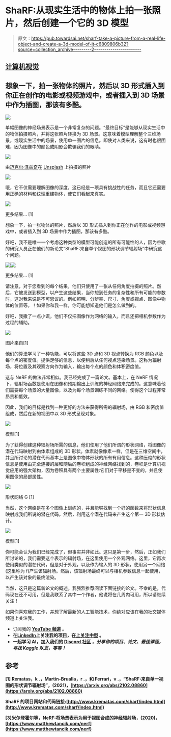 # ShaRF:从现实生活中的物体上拍一张照片，然后创建一个它的 3D 模型

> 原文：<https://pub.towardsai.net/sharf-take-a-picture-from-a-real-life-object-and-create-a-3d-model-of-it-c6809806b32?source=collection_archive---------2----------------------->

## [计算机视觉](https://towardsai.net/p/category/computer-vision)

## 想象一下，拍一张物体的照片，然后以 3D 形式插入到你正在创作的电影或视频游戏中，或者插入到 3D 场景中作为插图，那该有多酷。

![](img/075eaf1e83edbe507e291d1008431b7a.png)

单幅图像的神经场景表示是一个非常复杂的问题。“最终目标”是能够从现实生活中的物体拍摄照片，并将这张照片转换为 3D 场景。这意味着模型理解整个三维场景，或现实生活中的场景，使用单一图片的信息。即使对人类来说，这有时也很困难，因为图像中的颜色或阴影会欺骗我们的眼睛。

![](img/3faa0eef18a01a69052ca434adad9e5f.png)

由[迈克尔·泽兹奇](https://unsplash.com/@lazycreekimages?utm_source=medium&utm_medium=referral)在 [Unsplash](https://unsplash.com?utm_source=medium&utm_medium=referral) 上拍摄的照片

![](img/4c807cf8c87ff6c2509eed33549d67b1.png)

哦，它不仅需要理解图像的深度，这已经是一项具有挑战性的任务，而且它还需要用正确的材料和纹理重建物体，使它们看起来真实。

![](img/eb8cf9201f425000782b579b01679ee7.png)

更多结果… [1]

想象一下，拍一张物体的照片，然后以 3D 形式插入到你正在创作的电影或视频游戏中，或者插入到 3D 场景中作为插图，那该有多酷。

好吧，我不是唯一一个考虑这种类型的模型可能创造的所有可能性的人，因为谷歌的研究人员正在他们的新论文“ShaRF:来自单个视图的形状调节辐射场”中研究这个问题。

![](img/aaba21b571e322d2cf5970a22d59f378.png)![](img/bc5188ca7b2debd582a80cadb543fa5e.png)

更多结果… [1]

请注意，对于您看到的每个结果，他们只使用了一张从任何角度拍摄的照片。然后，它被发送到模型，以产生这些结果，当你想到任务的复杂性和所有可能的参数时，这对我来说是不可思议的。例如照明、分辨率、尺寸、角度或视点、图像中物体的位置等。！如果你和我一样，你可能想知道他们是怎么做到的。

好吧，我撒了一点小谎，他们不仅把图像作为网络的输入，而且还把相机参数作为过程的辅助。

![](img/12bf16f878029469c741a62cbaeebc91.png)

图片来自[1]

他们的算法学习了一种功能，可以将这些 3D 点和 3D 视点转换为 RGB 颜色以及每个点的密度值。提供足够的信息，以便稍后从任何视点渲染场景。这称为辐射场，将位置及其观察方向作为输入，输出每个点的颜色和体积密度值。

这与 NeRF 的做法非常相似。我已经完成了一篇论文。基本上，在 NeRF 情况下，辐射场函数是使用在图像和预期输出上训练的神经网络来完成的。这意味着他们需要每个场景的大量图像，以及为每个场景训练不同的网络。使得这个过程非常昂贵和低效。

因此，我们的目标是找到一种更好的方法来获得所需的辐射场，由 RGB 和密度值组成，然后在新的视图中以 3D 形式呈现对象。

![](img/6a54110a0d424b9f55592463e4bb4e5f.png)

模型[1]

为了获得创建这种辐射场所需的信息，他们使用了他们所谓的形状网络，将图像的潜在代码映射到由体素组成的 3D 形状。体素就像像素一样，但是在三维空间中，并且所讨论的潜在代码基本上是图像中物体形状的所有有用信息。这种压缩的形状信息是使用由完全连接的层和随后的卷积组成的神经网络找到的，卷积是计算机视觉应用的强大架构，因为卷积具有两个主要属性:它们对于平移是不变的，并且使用图像的局部属性。

![](img/c3c414c40ae487aada40bfc1cbb9f4bf.png)

形状网络 G [1]

当然，这个网络是在多个图像上训练的，并且能够找到一个好的函数来将形状信息映射成我们所说的潜在代码。然后，利用这个潜在代码来产生这个第一 3D 形状估计。

![](img/3d7142df34876bebb640f6cbaaa28808.png)

模型[1]

你可能会认为我们已经完成了，但事实并非如此。这只是第一步，然后，正如我们所讨论的，我们需要这个表示的辐射场，在这里使用一个外观网络。这里，它再次使用类似的潜在代码，但是对于外观，以及作为输入的 3D 形状，使用另一个网络(这里称为 f)产生该辐射场。然后，该辐射场最终可以与相机参数信息一起使用，以产生该对象的最终渲染。

当然，这只是这篇新论文的概述。我强烈推荐阅读下面链接的论文。不幸的是，代码现在还不可用，但是我联系了其中一个作者，他说将在几周内可用，所以请继续关注！

如果你喜欢我的工作，并想了解最新的人工智能技术，你绝对应该在我的社交媒体频道上关注我。

*   订阅我的 [**YouTube 频道**](https://www.youtube.com/channel/UCUzGQrN-lyyc0BWTYoJM_Sg) 。
*   在[**LinkedIn**](https://www.linkedin.com/in/whats-ai/)**上关注我的项目，在[**上关注中型**](https://whats-ai.medium.com/) **。****
*   **一起学习 AI，加入我们的 [**Discord 社区**](https://discord.gg/learnaitogether) ，*分享你的项目、论文、最佳课程，寻找 Kaggle 队友，等等！***

## **参考**

**[1] Rematas，k .，Martin-Brualla，r .，和 Ferrari，v .，“ShaRF:来自单一视图的形状调节辐射场”，(2021)，[https://arxiv.org/abs/2102.08860](https://arxiv.org/abs/2102.08860)**

**ShaRF 的项目网站和代码链接:[http://www.krematas.com/sharf/index.html](http://www.krematas.com/sharf/index.html)**

**[3]米尔登霍尔等，NeRF:将场景表示为用于视图合成的神经辐射场，(2020)，[https://www.matthewtancik.com/nerf](https://www.matthewtancik.com/nerf)**